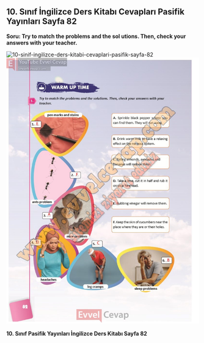 ## 10. Sınıf İngilizce Ders Kitabı Cevapları Pasifik Yayınları Sayfa 82

**Soru: Try to match the problems and the sol utions. Then, check your answers with your teacher.**

![10-sinif-ingilizce-ders-kitabi-cevaplari-pasifik-sayfa-82]()![10-sinif-ingilizce-ders-kitabi-cevaplari-pasifik-sayfa-82](./image1.webp)

**10. Sınıf Pasifik Yayınları İngilizce Ders Kitabı Sayfa 82**